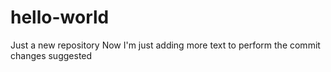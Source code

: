 # hello-world
Just a new repository
Now I'm just adding more text to perform the commit changes suggested
